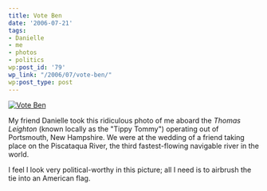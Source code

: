 ```yaml
---
title: Vote Ben
date: '2006-07-21'
tags:
- Danielle
- me
- photos
- politics
wp:post_id: '79'
wp_link: "/2006/07/vote-ben/"
wp:post_type: post
---
```


[ ![Vote Ben](http://static.flickr.com/73/194901832_da125ed6ca_m.jpg) ](http://www.flickr.com/photos/bensheldon/194901832/ "Photo Sharing")

My friend Danielle took this ridiculous photo of me aboard the _Thomas Leighton_ (known locally as the "Tippy Tommy") operating out of Portsmouth, New Hampshire. We were at the wedding of a friend taking place on the Piscataqua River, the third fastest-flowing navigable river in the world.

I feel I look very political-worthy in this picture; all I need is to airbrush the tie into an American flag.
